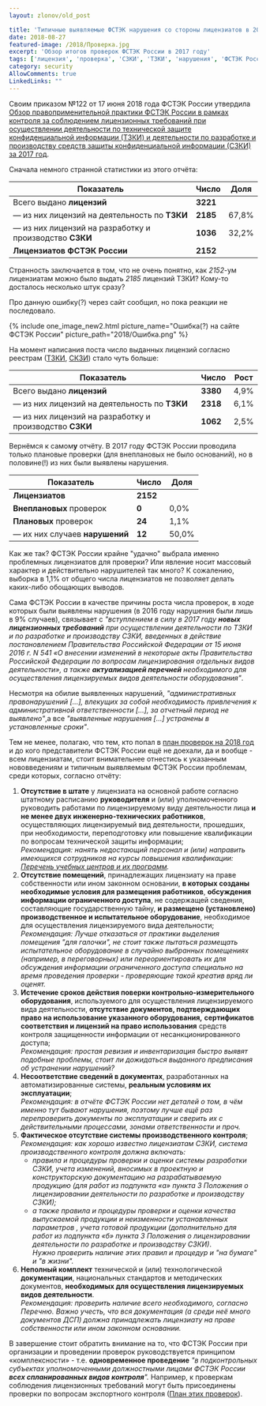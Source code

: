 ```yaml
---
layout: zlonov/old_post

title: 'Типичные выявляемые ФСТЭК нарушения со стороны лицензиатов в 2017 году'
date: 2018-08-27
featured-image: /2018/Проверка.jpg
excerpt: 'Обзор итогов проверок ФСТЭК России в 2017 году'
tags: ['лицензия', 'проверка', 'СЗКИ', 'ТЗКИ', 'нарушения', 'ФСТЭК России']
category: security
AllowComments: true
LinkedLinks: ""
---
```

Своим приказом №122 от 17 июня 2018 года ФСТЭК России утвердила [Обзор правоприменительной практики ФСТЭК России в рамках контроля за соблюдением лицензионных требований при осуществлении деятельности по технической защите конфиденциальной информации (ТЗКИ) и деятельности по разработке и производству средств защиты конфиденциальной информации (СЗКИ) за 2017 год](https://fstec.ru/indexlitsenzionnaya-deyatelnost/tekhnicheskaya-zashchita-informatsii/123-prikazy/1646-prikaz-fstek-rossii-ot-17-iyunya-2018-g-n-122).

Сначала немного странной статистики из этого отчёта:

Показатель | Число | Доля
--- | --- | ---
Всего выдано **лицензий** | **3221** |
— из них лицензий на деятельность по **ТЗКИ** | **2185** | 67,8%
— из них лицензий на разработку и производство **СЗКИ** | **1036** | 32,2%
**Лицензиатов ФСТЭК России** | **2152** |

Странность заключается в том, что не очень понятно, как _2152_-ум лицензиатам можно было выдать _2185_ лицензий ТЗКИ? Кому-то досталось несколько штук сразу?

Про данную ошибку(?) через сайт сообщил, но пока реакции не последовало.

{% include one_image_new2.html picture_name="Ошибка(?) на сайте ФСТЭК России" picture_path="2018/Ошибка.png" %}

На момент написания поста число выданных лицензий согласно реестрам ([ТЗКИ](https://fstec.ru/litsenzionnaya-deyatelnost/tekhnicheskaya-zashchita-informatsii/72-reestry/216-reestr01), [СКЗИ](https://fstec.ru/litsenzionnaya-deyatelnost/tekhnicheskaya-zashchita-informatsii/72-reestry/217-reestr02)) стало чуть больше:

Показатель | Число | Рост
--- | --- | ---
Всего выдано **лицензий** | **3380** | 4,9%
— из них лицензий на деятельность по **ТЗКИ** | **2318** | 6,1%
— из них лицензий на разработку и производство **СЗКИ** | **1062** | 2,5%

Вернёмся к самом**у** отчёту. В 2017 году ФСТЭК России проводила только плановые проверки (для внеплановых не было оснований), но в половине(!) из них были выявлены нарушения. 

Показатель | Число | Доля
--- | --- | ---
**Лицензиатов** | **2152** |
**Внеплановых** проверок | **0** | 0,0%
**Плановых** проверок | **24** | 1,1%
— их них случаев **нарушений** | **12** | 50,0%

Как же так? ФСТЭК России крайне "удачно" выбрала именно проблемных лицензиатов для проверки? Или явление носит массовый характер и действительно нарушителей так много? К сожалению, выборка в 1,1% от общего числа лицензиатов не позволяет делать каких-либо обощающих выводов.

Сама ФСТЭК России в качестве причины роста числа проверок, в ходе которых были выявлены нарушения (в 2016 году нарушения были лишь в 9% случаев), связывает с _"вступлением в силу в 2017 году **новых лицензионных требований** при осуществлении деятельности по ТЗКИ и по разработке и производству СЗКИ, введенных в действие постановлением Правительства Российской Федерации от 15 июня 2016 г. N 541 «О внесении изменений в некоторые акты Правительства Российской Федерации по вопросам лицензирования отдельных видов деятельности», а также **актуализацией перечней** необходимого для осуществления лицензируемых видов деятельности оборудования"_.

Несмотря на обилие выявленных нарушений, _"административных правонарушений [...], влекущих за собой необходимость привлечения к административной ответственности [...], за отчетный период не выявлено"_,а все _"выявленные нарушения [...] устранены в установленные сроки"_.


Тем не менее, полагаю, что тем, кто попал в [план проверок на 2018 год](https://fstec.ru/litsenzionnaya-deyatelnost/tekhnicheskaya-zashchita-informatsii/1420-plan-provedeniya-planovykh-proverok-na-2018-god) и до кого представители ФСТЭК России ещё не доехали, да и вообще - всем лицензиатам, стоит внимательнее отнестись к указанным нововведениям и типичным выявляемым ФСТЭК России проблемам, среди которых, согласно отчёту:

1. **Отсутствие в штате** у лицензиата на основной работе согласно штатному расписанию **руководителя** и (или) уполномоченного руководить работами по лицензируемому виду деятельности лица **и не менее двух инженерно-технических работников**, осуществляющих лицензируемый вид деятельности, прошедших, при необходимости, переподготовку или повышение квалификации по вопросам технической защиты информации;  
	_Рекомендация: нанять недостающий персонал и (или) направить имеющихся сотрудников на курсы повышения квалификации: [Перечень учебных центров и их программ](https://fstec.ru/tekhnicheskaya-zashchita-informatsii/obuchenie-spetsialistov/12-perechen-obrazovatelnykh-uchrezhdenij)._
2. **Отсутствие помещений**, принадлежащих лицензиату на праве собственности или ином законном основании, **в которых созданы необходимые условия для размещения работников**, **обсуждения информации ограниченного доступа**, не содержащей сведения, составляющие государственную тайну, **и размещено (установлено) производственное и испытательное оборудование**, необходимое для осуществления лицензируемого вида деятельности;  
	_Рекомендация: Лучше отказаться от практики выделения помещения "для галочки", не стоит также пытаться размещать испытательное оборудование в случайно выбранных помещениях (например, в переговорных) или переориентировать их для обсуждения информации ограниченного доступа специально на время проведения проверки - проверяющие такой креатив вряд ли оценят._
3. **Истечение сроков действия поверки контрольно-измерительного оборудования**, используемого для осуществления лицензируемого вида деятельности, **отсутствие документов, подтверждающих право на использование указанного оборудования,** **сертификатов соответствия и лицензий на право использования** средств контроля защищенности информации от несанкционированного доступа;  
	_Рекомендация: простая ревизия и инвентаризация быстро выявят подобные проблемы, стоит ли дожидаться выданного предписания об устранении нарушений?_
4. **Несоответствие сведений в документах**, разработанных на автоматизированные системы, **реальным условиям их эксплуатации**;  
	_Рекомендация: в отчёте ФСТЭК России нет деталей о том, в чём именно тут бывают нарушения, поэтому лучше ещё раз перепроверить документы по эксплуатации и сверить их с действительными процессами, зонами ответственности и проч._
5. **Фактическое отсутствие системы производственного контроля**;  
	_Рекомендация: как хорошо известно лицензиатам СЗКИ, система производственного контроля должна включать:_
	- _правила и процедуры проверки и оценки системы разработки СЗКИ, учета изменений, вносимых в проектную и конструкторскую документацию на разрабатываемую продукцию (для работ из подпункта «а» пункта 3 Положения о лицензировании деятельности по разработке и производству СЗКИ);_  
	- _а также правила и процедуры проверки и оценки качества выпускаемой продукции и неизменности установленных параметров , учета готовой продукции (дополнительно для работ из подпункта «б» пункта 3 Положения о лицензировании деятельности по разработке и производству СЗКИ)_.  
	_Нужно проверить наличие этих правил и процедур и "на бумаге" и "в жизни"._
6. **Неполный комплект** технической и (или) технологической **документации**, национальных стандартов и методических документов, **необходимых для осуществления лицензируемых видов деятельности**.  
	_Рекомендация: проверить наличие всего необходимого, согласно Перечню. Важно учесть, что вся документация (а среди неё много документов ДСП) должна принадлежать лицензиату на праве собственности или ином законном основании._

В завершение стоит обратить внимание на то, что ФСТЭК России при организации и проведении проверок руководствуется принципом «комплексности» - т.е. **одновременное проведение** *"в подконтрольных субъектах уполномоченными должностными лицами ФСТЭК России **всех спланированных видов контроля**".* Например, к проверкам соблюдения лицензионных требований могут быть присоединены проверки по вопросам экспортного контроля ([План этих проверок](https://fstec.ru/eksportnyj-kontrol/planovye-proverki)).
